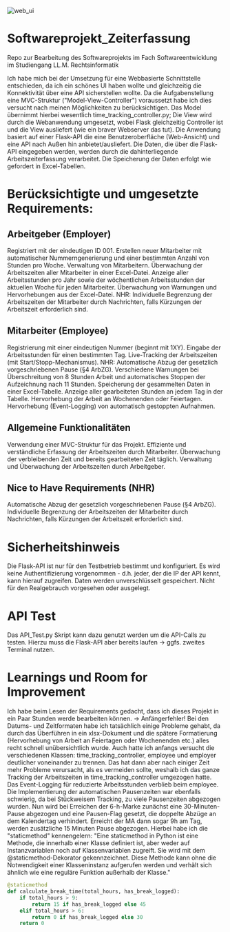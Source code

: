 
![web_ui](https://github.com/user-attachments/assets/a6fcf407-36df-43ed-a072-e8c859c8abb3)


# Softwareprojekt_Zeiterfassung
Repo zur Bearbeitung des Softwareprojekts im Fach Softwareentwicklung im Studiengang LL.M. Rechtsinformatik

Ich habe mich bei der Umsetzung für eine Webbasierte Schnittstelle entschieden, da ich ein schönes UI haben wollte und gleichzeitig die Konnektivität über eine API sicherstellen wollte. Da die Aufgabenstellung eine MVC-Struktur ("Model-View-Controller") voraussetzt habe ich dies versucht nach meinen Möglichkeiten zu berücksichtigen. Das Model übernimmt hierbei wesentlich time_tracking_controller.py; Die View wird durch die Webanwendung umgesetzt, wobei Flask gleichzeitig Controller ist und die View ausliefert (wie ein braver Webserver das tut). Die Anwendung basiert auf einer Flask-API die eine Benutzeroberfläche (Web-Ansicht) und eine API nach Außen hin anbietet/ausliefert. Die Daten, die über die Flask-API eingegeben werden, werden durch die dahinterliegende Arbeitszeiterfassung verarbeitet. Die Speicherung der Daten erfolgt wie gefordert in Excel-Tabellen.

# Berücksichtigte und umgesetzte Requirements:

## Arbeitgeber (Employer)
Registriert mit der eindeutigen ID 001.
Erstellen neuer Mitarbeiter mit automatischer Nummerngenerierung und einer bestimmten Anzahl von Stunden pro Woche.
Verwaltung von Mitarbeitern.
Überwachung der Arbeitszeiten aller Mitarbeiter in einer Excel-Datei.
Anzeige aller Arbeitsstunden pro Jahr sowie der wöchentlichen Arbeitsstunden der aktuellen Woche für jeden Mitarbeiter.
Überwachung von Warnungen und Hervorhebungen aus der Excel-Datei.
NHR: Individuelle Begrenzung der Arbeitszeiten der Mitarbeiter durch Nachrichten, falls Kürzungen der Arbeitszeit erforderlich sind.

## Mitarbeiter (Employee)
Registrierung mit einer eindeutigen Nummer (beginnt mit 1XY).
Eingabe der Arbeitsstunden für einen bestimmten Tag.
Live-Tracking der Arbeitszeiten (mit Start/Stopp-Mechanismus).
NHR: Automatische Abzug der gesetzlich vorgeschriebenen Pause (§4 ArbZG).
Verschiedene Warnungen bei Überschreitung von 8 Stunden Arbeit und automatisches Stoppen der Aufzeichnung nach 11 Stunden.
Speicherung der gesammelten Daten in einer Excel-Tabelle.
Anzeige aller gearbeiteten Stunden an jedem Tag in der Tabelle.
Hervorhebung der Arbeit an Wochenenden oder Feiertagen.
Hervorhebung (Event-Logging) von automatisch gestoppten Aufnahmen.

## Allgemeine Funktionalitäten
Verwendung einer MVC-Struktur für das Projekt.
Effiziente und verständliche Erfassung der Arbeitszeiten durch Mitarbeiter.
Überwachung der verbleibenden Zeit und bereits gearbeiteten Zeit täglich.
Verwaltung und Überwachung der Arbeitszeiten durch Arbeitgeber.

## Nice to Have Requirements (NHR)
Automatische Abzug der gesetzlich vorgeschriebenen Pause (§4 ArbZG).
Individuelle Begrenzung der Arbeitszeiten der Mitarbeiter durch Nachrichten, falls Kürzungen der Arbeitszeit erforderlich sind.

# Sicherheitshinweis
Die Flask-API ist nur für den Testbetrieb bestimmt und konfiguriert. Es wird keine Authentifizierung vorgenommen - d.h. jeder, der die IP der API kennt, kann hierauf zugreifen. Daten werden unverschlüsselt gespeichert. Nicht für den Realgebrauch vorgesehen oder ausgelegt.

# API Test
Das API_Test.py Skript kann dazu genutzt werden um die API-Calls zu testen. Hierzu muss die Flask-API aber bereits laufen -> ggfs. zweites Terminal nutzen.

# Learnings und Room for Improvement
Ich habe beim Lesen der Requirements gedacht, dass ich dieses Projekt in ein Paar Stunden werde bearbeiten können. -> Anfängerfehler!
Bei den Datums- und Zeitformaten habe ich tatsächlich einige Probleme gehabt, da durch das Überführen in ein xlsx-Dokument und die spätere Formatierung (Hervorhebung von Arbeit an Feiertagen oder Wochenenden etc.) alles recht schnell unübersichtlich wurde. Auch hatte ich anfangs versucht die verschiedenen Klassen: time_tracking_controller, employee und employer deutlicher voneinander zu trennen. Das hat dann aber nach einiger Zeit mehr Probleme verursacht, als es vermeiden sollte, weshalb ich das ganze Tracking der Arbeitszeiten in time_tracking_controller umgezogen hatte. Das Event-Logging für reduzierte Arbeitsstunden verblieb beim employee. 
Die Implementierung der automatischen Pausenzeiten war ebenfalls schwierig, da bei Stückweisem Tracking, zu viele Pausenzeiten abgezogen wurden. Nun wird bei Erreichen der 6-h-Marke zunächst eine 30-Minuten-Pause abgezogen und eine Pausen-Flag gesetzt, die doppelte Abzüge an dem Kalendertag verhindert. Erreicht der MA dann sogar 9h am Tag, werden zusätzliche 15 Minuten Pause abgezogen. 
Hierbei habe ich die "staticmethod" kennengelern: "Eine staticmethod in Python ist eine Methode, die innerhalb einer Klasse definiert ist, aber weder auf Instanzvariablen noch auf Klassenvariablen zugreift. Sie wird mit dem @staticmethod-Dekorator gekennzeichnet. Diese Methode kann ohne die Notwendigkeit einer Klasseninstanz aufgerufen werden und verhält sich ähnlich wie eine reguläre Funktion außerhalb der Klasse." 

```python
@staticmethod
def calculate_break_time(total_hours, has_break_logged):
    if total_hours > 9:
        return 15 if has_break_logged else 45
    elif total_hours > 6:
        return 0 if has_break_logged else 30
    return 0
```

